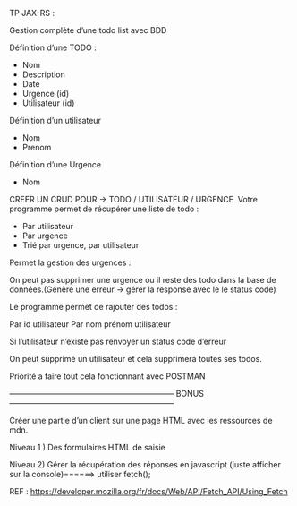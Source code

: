 TP JAX-RS :  

Gestion complète d’une todo list avec BDD

Définition d’une TODO :
- Nom
- Description
- Date
- Urgence (id)
- Utilisateur (id)  

Définition d’un utilisateur
- Nom
- Prenom

Définition d’une Urgence
- Nom  

CREER UN CRUD POUR -> TODO / UTILISATEUR / URGENCE 
Votre programme permet de récupérer une liste de todo :
- Par utilisateur
- Par urgence
- Trié par urgence, par utilisateur

Permet la gestion des urgences :

On peut pas supprimer une urgence ou il reste des todo dans la base de données.(Génère une erreur -> gérer la response avec le le status code)

Le programme permet de rajouter des todos :

Par id utilisateur
Par nom prénom utilisateur

Si l’utilisateur n’existe pas renvoyer un status code d’erreur

On peut supprimé un utilisateur et cela supprimera toutes ses todos.

Priorité a faire tout cela fonctionnant avec POSTMAN

————————————————————— BONUS ————————————————————— 

Créer une partie d’un client sur une page HTML avec les ressources de mdn. 

Niveau 1 ) Des formulaires HTML de saisie

Niveau 2) Gérer la récupération des réponses en javascript (juste afficher sur la console)======> utiliser fetch();

REF : https://developer.mozilla.org/fr/docs/Web/API/Fetch_API/Using_Fetch
